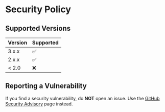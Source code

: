 # Security Policy

## Supported Versions

| Version | Supported          |
| ------- | ------------------ |
| 3.x.x   | :white_check_mark: |
| 2.x.x   | :white_check_mark: |
| < 2.0   | :x:                |

## Reporting a Vulnerability

If you find a security vulnerability, do **NOT** open an issue. Use the [GitHub Security Advisory](https://github.com/EventSource/eventsource/security/advisories/new) page instead.
